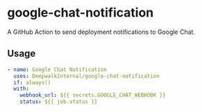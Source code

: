 # google-chat-notification

A GitHub Action to send deployment notifications to Google Chat.

## Usage

```yml
- name: Google Chat Notification
  uses: DeepwalkInternal/google-chat-notification
  if: always()
  with:
    webhook_url: ${{ secrets.GOOGLE_CHAT_WEBHOOK }}
    status: ${{ job.status }}
```
